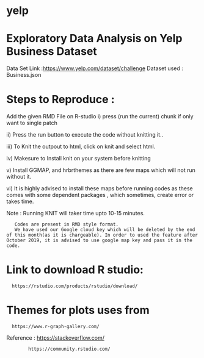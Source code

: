 # yelp

# Exploratory Data Analysis on Yelp Business Dataset

Data Set Link :https://www.yelp.com/dataset/challenge
Dataset used : Business.json

# Steps to Reproduce :

Add the given RMD File on R-studio 
i) press (run the current) chunk if only want to single patch

ii) Press the run button to execute the code without knitting it..

iii) To Knit the outpout to html, click on knit and select html.

iv) Makesure to Install knit on your system before knitting 

v) Install GGMAP, and hrbrthemes as there are few maps which will not run without it.

vi) It is highly advised to install these maps before running codes as these comes with some dependent packages , which sometimes, create error or takes time.

Note : Running KNIT will taker time upto 10-15 minutes.

       Codes are present in RMD style format.
       We have used our Google cloud key which will be deleted by the end of this month(as it is chargeable). In order to used the feature after October 2019, it is advised to use google map key and pass it in the code.
       
# Link to download R studio: 
      https://rstudio.com/products/rstudio/download/
      
# Themes for plots uses from
      https://www.r-graph-gallery.com/
      
 Reference : https://stackoverflow.com/
 
            https://community.rstudio.com/
      



